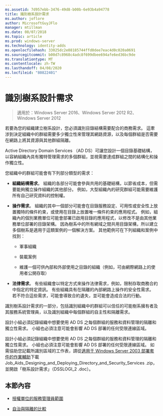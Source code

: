 ```yaml
---
ms.assetid: 7d957ebb-3476-49d8-b00b-6e93b4a94778
title: 識別樹系設計需求
ms.author: joflore
author: MicrosoftGuyJFlo
manager: mtillman
ms.date: 08/07/2018
ms.topic: article
ms.prod: windows-server
ms.technology: identity-adds
ms.openlocfilehash: 33025dc2e08185744ffd0dee7eac4d0c020a0691
ms.sourcegitcommit: b00d7c8968c4adc8f699dbee694afe6ed36bc9de
ms.translationtype: MT
ms.contentlocale: zh-TW
ms.lasthandoff: 04/08/2020
ms.locfileid: "80822401"
---
```

# <a name="identifying-forest-design-requirements"></a>識別樹系設計需求

>適用於：Windows Server 2016、Windows Server 2012 R2、Windows Server 2012

若要為您的組織建立樹系設計，您必須識別目錄結構需要配合的商務需求。 這牽涉到決定組織中的群組需要多少獨立性來管理其網路資源，以及每個群組是否需要在網路上將其資源與其他群組隔離。  
  
Active Directory Domain Services （AD DS）可讓您設計一個目錄基礎結構，以容納組織內具有獨特管理需求的多個群組，並視需要達成群組之間的結構化和操作獨立性。  
  
您組織中的群組可能會有下列部分類型的需求：  
  
-   **組織結構需求**。 組織的各部分可能會參與共用的基礎結構，以節省成本，但需要能夠獨立操作組織的其他部分。 例如，大型組織內的研究群組可能需要維護所有自己研究資料的控制權。  
  
-   **操作需求**。 組織的其中一個部分可能會在目錄服務設定、可用性或安全性上放置獨特的條件約束，或使用在目錄上放置唯一條件約束的應用程式。 例如，組織內的個別業務單位可能會部署已啟用目錄的應用程式，以修改不是由其他業務單位部署的目錄架構。 因為樹系中的所有網域之間共用目錄架構，所以建立多個樹系是適用于這類案例的一個解決方案。 其他範例可在下列組織和案例中找到：  
  
    -   軍事組織  
  
    -   裝載案例  
  
    -   維護一個可供內部和外部使用之目錄的組織（例如，可由網際網路上的使用者公開存取）  
  
-   **法律需求**。 有些組織會以特定方式來操作法律需求，例如，限制存取商務合約中指定的特定資訊。 有些組織具有在隔離的內部網路上操作的安全性需求。 若不符合這些需求，可能會導致合約遺失，並可能會造成合法的行動。  
  
識別樹系設計需求的一部分，包括識別組織中的群組可以信任的可能樹系擁有者及其服務系統管理員，以及識別組織中每個群組的自主性和隔離需求。  
  
設計小組必須記錄組織中想要使用 AD DS 之每個群組的服務和資料管理的隔離和獨立性需求。 小組也必須注意可能會影響 AD DS 部署的任何受限連線區域。  
  
設計小組必須記錄組織中想要使用 AD DS 之每個群組的服務和資料管理的隔離和獨立性需求。 小組也必須注意可能會影響 AD DS 部署的任何受限連線區域。 如需協助您記載所識別區域的工作表，請從[適用于 Windows Server 2003 部署套件的作業輔助](https://go.microsoft.com/fwlink/?LinkID=102558)下載 Job_Aids_Designing_and_Deploying_Directory_and_Security_Services .zip，並開啟「樹系設計需求」（DSSLOGI_2 .doc）。  
  
## <a name="in-this-section"></a>本節內容  
  
-   [授權單位的服務管理員範圍](../../ad-ds/plan/Service-Administrator-Scope-of-Authority.md)  
  
-   [自治與隔離的比較](../../ad-ds/plan/Autonomy-vs.-Isolation.md)  
